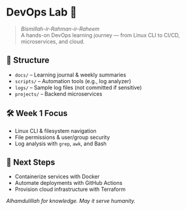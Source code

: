 # DevOps Lab 🐧

> *Bismillah-ir-Rahman-ir-Raheem*  
> A hands-on DevOps learning journey — from Linux CLI to CI/CD, microservices, and cloud.

## 📂 Structure
- `docs/` – Learning journal & weekly summaries
- `scripts/` – Automation tools (e.g., log analyzer)
- `logs/` – Sample log files (not committed if sensitive)
- `projects/` – Backend microservices

## 🛠️ Week 1 Focus
- Linux CLI & filesystem navigation
- File permissions & user/group security
- Log analysis with `grep`, `awk`, and Bash

## 🚀 Next Steps
- Containerize services with Docker
- Automate deployments with GitHub Actions
- Provision cloud infrastructure with Terraform

*Alhamdulillah for knowledge. May it serve humanity.*
